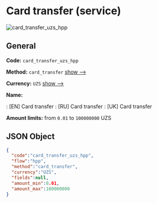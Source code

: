 
# Card transfer (service) 
![card_transfer_uzs_hpp](https://static.openfintech.io/payment_methods/card_transfer_uzs_hpp/logo.svg?w=400&c=v0.59.26#w200)  

## General 
 
**Code:** `card_transfer_uzs_hpp` 
 
**Method:** `card_transfer` 
 [show -->](/payment-methods/card_transfer/) 
 
**Currency:** `UZS` [show -->](/currencies/UZS/) 
 
**Name:** 
 
:	[EN] Card transfer 
:	[RU] Card transfer 
:	[UK] Card transfer 
 
**Amount limits:** from `0.01` to `100000000` UZS 

## JSON Object 

```json
{
  "code":"card_transfer_uzs_hpp",
  "flow":"hpp",
  "method":"card_transfer",
  "currency":"UZS",
  "fields":null,
  "amount_min":0.01,
  "amount_max":100000000
}
```  
